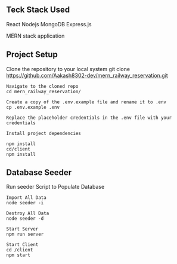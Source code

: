 ## Teck Stack Used
React 
Nodejs
MongoDB
Express.js

MERN stack application

## Project Setup
Clone the repository to your local system
git clone https://github.com/Aakash8302-dev/mern_railway_reservation.git

```
Navigate to the cloned repo
cd mern_railway_reservation/

Create a copy of the .env.example file and rename it to .env
cp .env.example .env

Replace the placeholder credentials in the .env file with your credentials

Install project dependencies

npm install
cd/client
npm install
```
## Database Seeder
Run seeder Script to Populate Database
```
Import All Data
node seeder -i

Destroy All Data
node seeder -d

Start Server
npm run server

Start Client 
cd /client
npm start